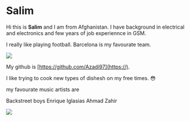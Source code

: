 # Salim
Hi this is **Salim** and I am from Afghanistan. I have background in electrical and electronics and few years of job experiennce in GSM.

I really like playing football. Barcelona is my favourate team.

![](https://codimd.s3.shivering-isles.com/demo/uploads/cc1cafd97d93a20c279484033.svg.png)

My github is [https://github.com/Azadi97](https://). 

I like trying to cook new types of dishesh on my free times. :flushed:

my favourate music artists are 

Backstreet boys
Enrique Iglasias
Ahmad Zahir

![](https://codimd.s3.shivering-isles.com/demo/uploads/cc1cafd97d93a20c279484036.gif)

